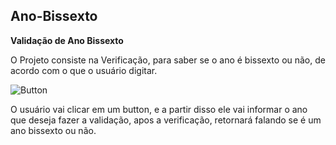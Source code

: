 ## Ano-Bissexto
**Validação de Ano Bissexto**

O Projeto consiste na Verificação, para saber se o ano é bissexto ou não, de acordo com o que o usuário digitar.

![Button](https://user-images.githubusercontent.com/102826415/161323572-b78196b4-f5a8-4ad6-97e8-13492c10c9d3.PNG)


O usuário vai clicar em um button, e a partir disso ele vai informar o ano que deseja fazer a validação, apos a verificação, retornará falando se é um ano bissexto ou não.

